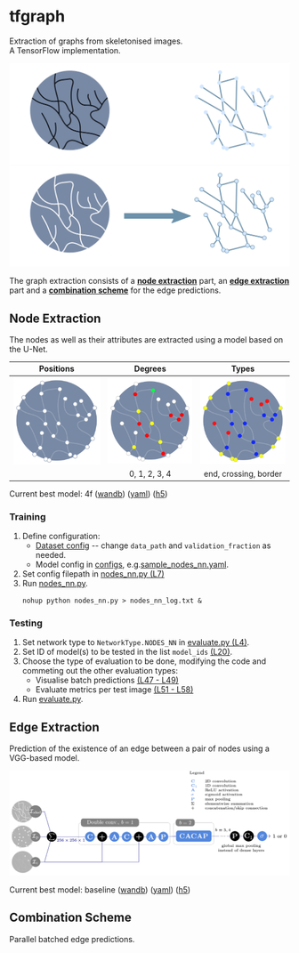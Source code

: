 # tfgraph
Extraction of graphs from skeletonised images.  
A TensorFlow implementation.

![](./img/graph-extraction-dark.svg#gh-dark-mode-only)
![](./img/graph-extraction-light.svg#gh-light-mode-only)

The graph extraction consists of a 
**[node extraction](#node-extraction)** part,
an **[edge extraction](#edge-extraction)** part and a
**[combination scheme](#combination-scheme)**
for the edge predictions.

## Node Extraction
The nodes as well as their attributes are extracted
using a model based on the U-Net.

| Positions | Degrees      | Types                 |
| :-------: | :----------: | :-------------------: |
| ![](./img/node-positions.svg) | ![](./img/node-degrees.svg) | ![](./img/node-types.svg) |
|           | 0, 1, 2, 3, 4| end, crossing, border |

Current best model: 4f
([wandb](https://wandb.ai/salehah/node_extraction/runs/91pmt9xd))
([yaml](./configs/91pmt9xd.yaml))
([h5](./wandb/91pmt9xd.h5))

### Training
1. Define configuration:
    * [Dataset config](./config.yaml) -- change
        `data_path` and `validation_fraction` as needed.
    * Model config in [configs](./configs/),
        e.g.[sample_nodes_nn.yaml](./configs/sample_nodes_nn.yaml).
2. Set config filepath in [nodes_nn.py (L7)](./nodes_nn.py#L7)
3. Run [nodes_nn.py](./nodes_nn.py).   
    ```
    nohup python nodes_nn.py > nodes_nn_log.txt &
    ```

### Testing
1. Set network type to `NetworkType.NODES_NN` in [evaluate.py (L4)](./evaluate.py#L4).
2. Set ID of model(s) to be tested in the list `model_ids` [(L20)](./evaluate.py#L20).
3. Choose the type of evaluation to be done,
    modifying the code and commeting out the other evaluation types:   
    * Visualise batch predictions [(L47 - L49)](./evaluate.py#L47..L49)
    * Evaluate metrics per test image [(L51 - L58)](./evaluate.py#L51..L58)
4. Run [evaluate.py](./evaluate.py).

## Edge Extraction
Prediction of the existence of an edge
between a pair of nodes using a VGG-based model.

![](./img/edgenn.png)

Current best model: baseline
([wandb](https://wandb.ai/salehah/node_extraction/runs/1m3yxeop))
([yaml](./configs/1m3yxeop.yaml))
([h5](./wandb/1m3yxeop.h5))

## Combination Scheme
Parallel batched edge predictions.
